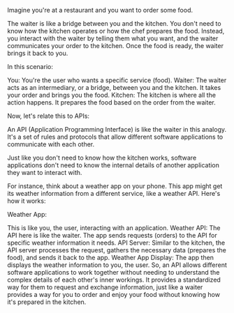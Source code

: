 Imagine you're at a restaurant and you want to order some food. 

The waiter is like a bridge between you and the kitchen. 
You don't need to know how the kitchen operates or how the chef prepares the food. 
Instead, you interact with the waiter by telling them what you want, and the waiter communicates your order to the kitchen. 
Once the food is ready, the waiter brings it back to you.

In this scenario:

You: You're the user who wants a specific service (food).
Waiter: The waiter acts as an intermediary, or a bridge, between you and the kitchen. It takes your order and brings you the food.
Kitchen: The kitchen is where all the action happens. It prepares the food based on the order from the waiter.

Now, let's relate this to APIs:

An API (Application Programming Interface) is like the waiter in this analogy. It's a set of rules and protocols that allow different software applications to communicate with each other. 

Just like you don't need to know how the kitchen works, software applications don't need to know the internal details of another application they want to interact with.

For instance, think about a weather app on your phone. This app might get its weather information from a different service, like a weather API. Here's how it works:

Weather App: 

This is like you, the user, interacting with an application.
Weather API: The API here is like the waiter. The app sends requests (orders) to the API for specific weather information it needs.
API Server: Similar to the kitchen, the API server processes the request, gathers the necessary data (prepares the food), and sends it back to the app.
Weather App Display: The app then displays the weather information to you, the user.
So, an API allows different software applications to work together without needing to understand the complex details of each other's inner workings. 
It provides a standardized way for them to request and exchange information, just like a waiter provides a way for you to order and enjoy your food without knowing how it's prepared in the kitchen.
